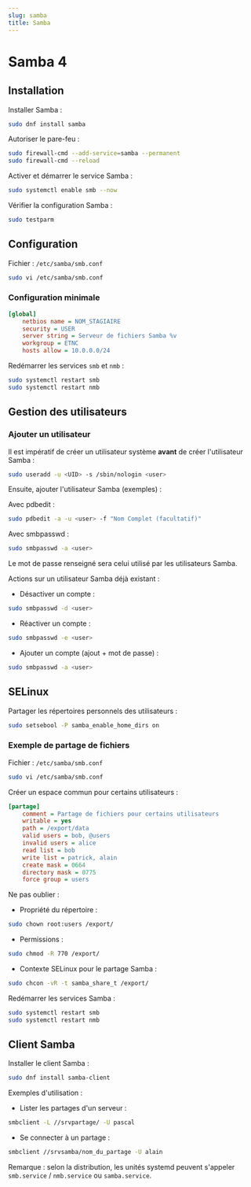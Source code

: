 ```yaml
---
slug: samba
title: Samba
---
```



# Samba 4

## Installation

Installer Samba :

```bash
sudo dnf install samba
```

Autoriser le pare-feu :

```bash
sudo firewall-cmd --add-service=samba --permanent
sudo firewall-cmd --reload
```

Activer et démarrer le service Samba :

```bash
sudo systemctl enable smb --now
```

Vérifier la configuration Samba :

```bash
sudo testparm
```

## Configuration

Fichier : `/etc/samba/smb.conf`
```bash
sudo vi /etc/samba/smb.conf
```
### Configuration minimale

```ini
[global]
    netbios name = NOM_STAGIAIRE
    security = USER
    server string = Serveur de fichiers Samba %v
    workgroup = ETNC
    hosts allow = 10.0.0.0/24
```

Redémarrer les services `smb` et `nmb` :

```bash
sudo systemctl restart smb
sudo systemctl restart nmb
```

## Gestion des utilisateurs

### Ajouter un utilisateur

Il est impératif de créer un utilisateur système **avant** de créer l'utilisateur Samba :

```bash
sudo useradd -u <UID> -s /sbin/nologin <user>
```

Ensuite, ajouter l'utilisateur Samba (exemples) :

Avec pdbedit :

```bash
sudo pdbedit -a -u <user> -f "Nom Complet (facultatif)"
```

Avec smbpasswd :

```bash
sudo smbpasswd -a <user>
```

Le mot de passe renseigné sera celui utilisé par les utilisateurs Samba.

Actions sur un utilisateur Samba déjà existant :

- Désactiver un compte :

```bash
sudo smbpasswd -d <user>
```
- Réactiver un compte :

```bash
sudo smbpasswd -e <user>
```
- Ajouter un compte (ajout + mot de passe) :

```bash
sudo smbpasswd -a <user>
```

## SELinux

Partager les répertoires personnels des utilisateurs :

```bash
sudo setsebool -P samba_enable_home_dirs on
```

### Exemple de partage de fichiers
Fichier : `/etc/samba/smb.conf`
```bash
sudo vi /etc/samba/smb.conf
```
Créer un espace commun pour certains utilisateurs :

```ini
[partage]
    comment = Partage de fichiers pour certains utilisateurs
    writable = yes
    path = /export/data
    valid users = bob, @users
    invalid users = alice
    read list = bob
    write list = patrick, alain
    create mask = 0664
    directory mask = 0775
    force group = users
```

Ne pas oublier :

- Propriété du répertoire :

```bash
sudo chown root:users /export/
```
- Permissions :

```bash
sudo chmod -R 770 /export/
```
- Contexte SELinux pour le partage Samba :

```bash
sudo chcon -vR -t samba_share_t /export/
```

Redémarrer les services Samba :

```bash
sudo systemctl restart smb
sudo systemctl restart nmb
```

## Client Samba

Installer le client Samba :

```bash
sudo dnf install samba-client
```

Exemples d'utilisation :

- Lister les partages d'un serveur :

```bash
smbclient -L //srvpartage/ -U pascal
```

- Se connecter à un partage :

```bash
smbclient //srvsamba/nom_du_partage -U alain
```

Remarque : selon la distribution, les unités systemd peuvent s'appeler `smb.service` / `nmb.service` ou `samba.service`.

